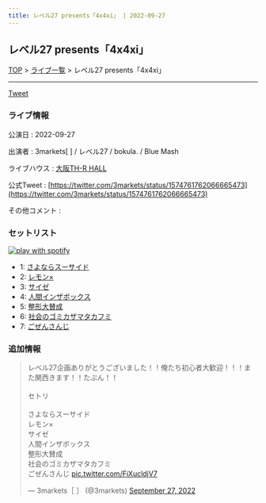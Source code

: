 ```yaml
---
title: レベル27 presents「4x4xi」 | 2022-09-27
---
```

## レベル27 presents「4x4xi」

[TOP](/setlist/) > [ライブ一覧](lives.html) > レベル27 presents「4x4xi」

___

<a href="https://twitter.com/share?ref_src=twsrc%5Etfw" data-text="3markets[ ]セットリスト > レベル27 presents「4x4xi」" class="twitter-share-button" data-via="3markets" data-hashtags="3markets" data-related="3markets" data-show-count="false">Tweet</a>

### ライブ情報

公演日
:    2022-09-27

出演者
:    3markets[ ] / レベル27 / bokula. / Blue Mash

ライブハウス
:    [大阪TH-R HALL](livehouse028.html)

公式Tweet
:    [https://twitter.com/3markets/status/1574761762066665473](https://twitter.com/3markets/status/1574761762066665473)

その他コメント
:    

### セットリスト


[![play with spotify](images/spotify-icon.png)](https://open.spotify.com/playlist/780gpx00FTVhOeGPZZNOO6)



*  1: [さよならスーサイド](song013.html)
*  2: [レモン×](song003.html)
*  3: [サイゼ](song004.html)
*  4: [人間インザボックス](song016.html)
*  5: [整形大賛成](song005.html)
*  6: [社会のゴミカザマタカフミ](song002.html)
*  7: [ごぜんさんじ](song026.html)


### 追加情報



<blockquote class="twitter-tweet"><p lang="ja" dir="ltr">レベル27企画ありがとうございました！！俺たち初心者大歓迎！！！また関西きます！！たぶん！！<br><br>セトリ<br><br>さよならスーサイド<br>レモン×<br>サイゼ<br>人間インザボックス<br>整形大賛成<br>社会のゴミカザマタカフミ<br>ごぜんさんじ <a href="https://t.co/FiXucldjV7">pic.twitter.com/FiXucldjV7</a></p>&mdash; 3markets［ ］ (@3markets) <a href="https://twitter.com/3markets/status/1574761762066665473?ref_src=twsrc%5Etfw">September 27, 2022</a></blockquote>
<script async src="https://platform.twitter.com/widgets.js" charset="utf-8"></script>




<script async src="https://platform.twitter.com/widgets.js" charset="utf-8"></script>